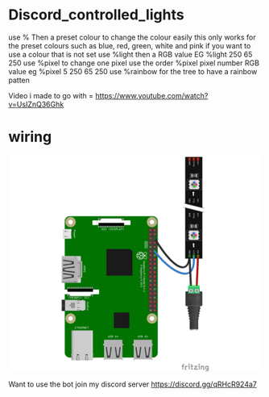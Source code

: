 # Discord_controlled_lights

use % Then a preset colour to change the colour easily this only works for the preset colours such as blue, red, green, white and pink
if you want to use a colour that is not set use %light then a RGB value EG %light 250 65 250
use %pixel to change one pixel use the order %pixel pixel number RGB value eg  %pixel 5 250 65 250
use %rainbow for the tree to have a rainbow patten

Video i made to go with = https://www.youtube.com/watch?v=UsIZnQ36Ghk

# wiring 

![Wire](https://github.com/MichaelMediaGroup/Discord_controlled_lights/blob/main/Wiring%20guide.jpg?raw=true "wiring")


Want to use the bot join my discord server https://discord.gg/qRHcR924a7
